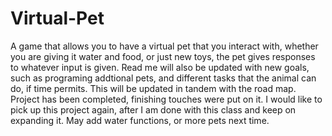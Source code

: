 # Virtual-Pet
A game that allows you to have a virtual pet that you interact with, whether you are giving it water and food, or just new toys, the pet gives responses to whatever input is given. Read me will also be updated with new goals, such as programing addtional pets, and different tasks that the animal can do, if time permits. This will be updated in tandem with the road map. Project has been completed, finishing touches were put on it. I would like to pick up this project again, after I am done with this class and keep on expanding it. May add water functions, or more pets next time.
